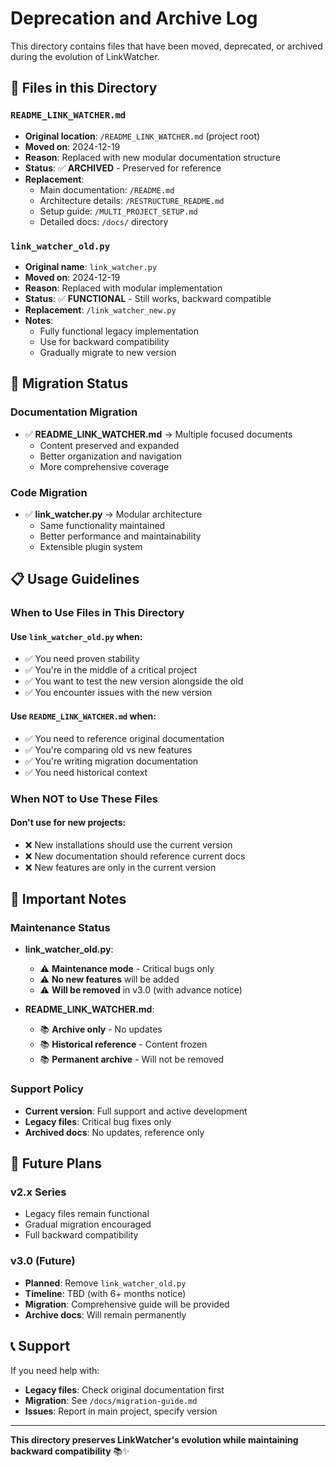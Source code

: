 # Deprecation and Archive Log

This directory contains files that have been moved, deprecated, or archived during the evolution of LinkWatcher.

## 📁 Files in this Directory

### `README_LINK_WATCHER.md`
- **Original location**: `/README_LINK_WATCHER.md` (project root)
- **Moved on**: 2024-12-19
- **Reason**: Replaced with new modular documentation structure
- **Status**: ✅ **ARCHIVED** - Preserved for reference
- **Replacement**:
  - Main documentation: `/README.md`
  - Architecture details: `/RESTRUCTURE_README.md`
  - Setup guide: `/MULTI_PROJECT_SETUP.md`
  - Detailed docs: `/docs/` directory

### `link_watcher_old.py`
- **Original name**: `link_watcher.py`
- **Moved on**: 2024-12-19
- **Reason**: Replaced with modular implementation
- **Status**: ✅ **FUNCTIONAL** - Still works, backward compatible
- **Replacement**: `/link_watcher_new.py`
- **Notes**:
  - Fully functional legacy implementation
  - Use for backward compatibility
  - Gradually migrate to new version

## 🔄 Migration Status

### Documentation Migration
- ✅ **README_LINK_WATCHER.md** → Multiple focused documents
  - Content preserved and expanded
  - Better organization and navigation
  - More comprehensive coverage

### Code Migration
- ✅ **link_watcher.py** → Modular architecture
  - Same functionality maintained
  - Better performance and maintainability
  - Extensible plugin system

## 📋 Usage Guidelines

### When to Use Files in This Directory

#### Use `link_watcher_old.py` when:
- ✅ You need proven stability
- ✅ You're in the middle of a critical project
- ✅ You want to test the new version alongside the old
- ✅ You encounter issues with the new version

#### Use `README_LINK_WATCHER.md` when:
- ✅ You need to reference original documentation
- ✅ You're comparing old vs new features
- ✅ You're writing migration documentation
- ✅ You need historical context

### When NOT to Use These Files

#### Don't use for new projects:
- ❌ New installations should use the current version
- ❌ New documentation should reference current docs
- ❌ New features are only in the current version

## 🚨 Important Notes

### Maintenance Status
- **link_watcher_old.py**:
  - ⚠️ **Maintenance mode** - Critical bugs only
  - ⚠️ **No new features** will be added
  - ⚠️ **Will be removed** in v3.0 (with advance notice)

- **README_LINK_WATCHER.md**:
  - 📚 **Archive only** - No updates
  - 📚 **Historical reference** - Content frozen
  - 📚 **Permanent archive** - Will not be removed

### Support Policy
- **Current version**: Full support and active development
- **Legacy files**: Critical bug fixes only
- **Archived docs**: No updates, reference only

## 🔮 Future Plans

### v2.x Series
- Legacy files remain functional
- Gradual migration encouraged
- Full backward compatibility

### v3.0 (Future)
- **Planned**: Remove `link_watcher_old.py`
- **Timeline**: TBD (with 6+ months notice)
- **Migration**: Comprehensive guide will be provided
- **Archive docs**: Will remain permanently

## 📞 Support

If you need help with:
- **Legacy files**: Check original documentation first
- **Migration**: See `/docs/migration-guide.md`
- **Issues**: Report in main project, specify version

---

**This directory preserves LinkWatcher's evolution while maintaining backward compatibility** 📚✨
